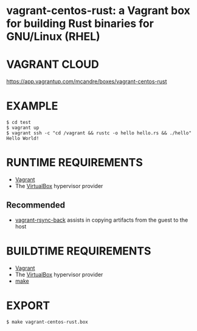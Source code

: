 # vagrant-centos-rust: a Vagrant box for building Rust binaries for GNU/Linux (RHEL)

# VAGRANT CLOUD

https://app.vagrantup.com/mcandre/boxes/vagrant-centos-rust

# EXAMPLE

```console
$ cd test
$ vagrant up
$ vagrant ssh -c "cd /vagrant && rustc -o hello hello.rs && ./hello"
Hello World!
```

# RUNTIME REQUIREMENTS

* [Vagrant](https://www.vagrantup.com)
* The [VirtualBox](https://www.virtualbox.org) hypervisor provider

## Recommended

* [vagrant-rsync-back](https://github.com/smerrill/vagrant-rsync-back) assists in copying artifacts from the guest to the host

# BUILDTIME REQUIREMENTS

* [Vagrant](https://www.vagrantup.com)
* The [VirtualBox](https://www.virtualbox.org) hypervisor provider
* [make](https://www.gnu.org/software/make/)

# EXPORT

```console
$ make vagrant-centos-rust.box
```

